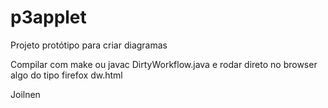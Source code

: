 p3applet
========

Projeto protótipo para criar diagramas

Compilar com make ou javac DirtyWorkflow.java
e rodar direto no browser algo do tipo firefox dw.html

Joilnen
